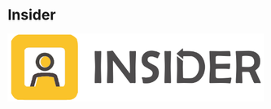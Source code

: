 # Insider
![alt text](https://github.com/adithyaxx/Insider/blob/master/app/src/main/res/mipmap-xxhdpi/fulllogo.png?raw=true)
